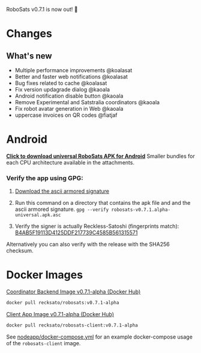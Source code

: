 RoboSats v0.7.1 is now out! :rocket:

# Changes
## What's new
- Multiple performance improvements @koalasat
- Better and faster web notifications @koalasat
- Bug fixes related to cache @koalasat
- Fix version updagrade dialog @kaoala
- Android notification disable button @kaoala
- Remove Experimental and Satstralia coordinators @kaoala
- Fix robot avatar generation in Web @kaoala
- uppercase invoices on QR codes @fiatjaf

# Android

**[Click to download universal RoboSats APK for Android](https://github.com/RoboSats/robosats/releases/download/v0.7.1-alpha/robosats-v0.7.1.alpha-universal.apk)**
Smaller bundles for each CPU architecture available in the attachments.

### Verify the app using GPG:

1. [Download the ascii armored signature](https://github.com/Reckless-Satoshi/robosats/releases/download/v0.7.1-alpha/robosats-v0.7.1.alpha-universal.apk.asc)

2. Run this command on a directory that contains the apk file and and the ascii armored signature.
`gpg --verify robosats-v0.7.1.alpha-universal.apk.asc`

3. Verify the signer is actually Reckless-Satoshi (fingerprints match): [B4AB5F19113D4125DDF217739C4585B561315571](https://keys.openpgp.org/vks/v1/by-fingerprint/B4AB5F19113D4125DDF217739C4585B561315571)

Alternatively you can also verify with the release with the SHA256 checksum.

# Docker Images

[Coordinator Backend Image v0.7.1-alpha (Docker Hub)](https://hub.docker.com/r/recksato/robosats/tags?page=1&name=v0.7.1-alpha)


```bash
docker pull recksato/robosats:v0.7.1-alpha
```

[Client App Image v0.7.1-alpha (Docker Hub)](https://hub.docker.com/r/recksato/robosats-client/tags?page=1&name=v0.7.1-alpha)

```bash
docker pull recksato/robosats-client:v0.7.1-alpha
```

See [nodeapp/docker-compose.yml](https://github.com/Reckless-Satoshi/robosats/blob/2cd9d748706a8dcc0f03006b483acc6000e0572a/nodeapp/docker-compose.yml) for an example docker-compose usage of the `robosats-client` image.

